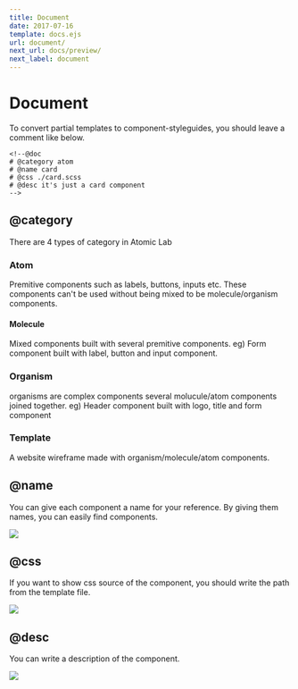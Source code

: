 ```yaml
---
title: Document
date: 2017-07-16
template: docs.ejs
url: document/
next_url: docs/preview/
next_label: document
---
```


<h1 class="uc-section-title">Document</h1>

To convert partial templates to component-styleguides, you should leave a comment like below.
<div class="uc-code-unit"><pre>
<code class="html">&lt;!--@doc
# @category atom
# @name card
# @css ./card.scss
# @desc it's just a card component
--&gt;</code></pre></div>

## @category
 
There are 4 types of category in Atomic Lab

### Atom

Premitive components such as labels, buttons, inputs etc.
These components can't be used without being mixed to be molecule/organism components.  

#### Molecule

Mixed components built with several premitive components. 
eg) Form component built with label, button and input component.

### Organism

organisms are complex components several molucule/atom components joined together.
eg) Header component built with logo, title and form component

### Template

A website wireframe made with organism/molecule/atom components.


## @name

You can give each component a name for your reference.
By giving them names, you can easily find components.


<div class="uc-photo _full">
<img src="../../images/name.png" class="_shadow"/>
</div>

## @css

If you want to show css source of the component, you should write the path from the template file.

<div class="uc-photo _full">
<img src="../../images/css-source.png" class="_shadow"/>
</div>

## @desc

You can write a description of the component.

<img src="../../images/description.png" class="_shadow"/>
